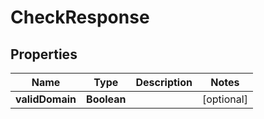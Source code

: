 
# CheckResponse

## Properties
Name | Type | Description | Notes
------------ | ------------- | ------------- | -------------
**validDomain** | **Boolean** |  |  [optional]




